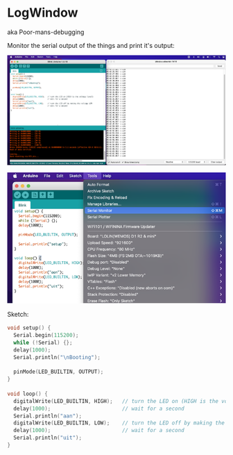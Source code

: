 # LogWindow

aka Poor-mans-debugging

Monitor the serial output of the things and print it's output:

![serialmonitor](res/serialmonitor.png)

![setserial](res/setserial.png)

Sketch:

```cpp
void setup() {
  Serial.begin(115200);
  while (!Serial) {};
  delay(1000);
  Serial.println("\nBooting");

  pinMode(LED_BUILTIN, OUTPUT);
}

void loop() {
  digitalWrite(LED_BUILTIN, HIGH);   // turn the LED on (HIGH is the voltage level)
  delay(1000);                       // wait for a second
  Serial.println("aan");
  digitalWrite(LED_BUILTIN, LOW);    // turn the LED off by making the voltage LOW
  delay(1000);                       // wait for a second
  Serial.println("uit");
}
```


